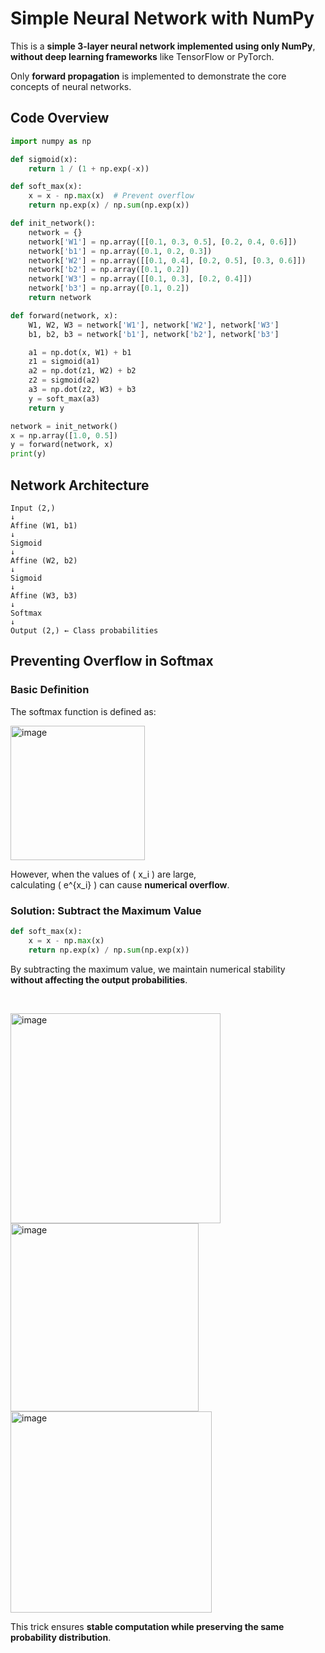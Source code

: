 # Simple Neural Network with NumPy

This is a **simple 3-layer neural network implemented using only NumPy**,  
**without deep learning frameworks** like TensorFlow or PyTorch.

Only **forward propagation** is implemented to demonstrate the core concepts of neural networks.


## Code Overview

```python
import numpy as np

def sigmoid(x):
    return 1 / (1 + np.exp(-x))

def soft_max(x):
    x = x - np.max(x)  # Prevent overflow
    return np.exp(x) / np.sum(np.exp(x))

def init_network():
    network = {}
    network['W1'] = np.array([[0.1, 0.3, 0.5], [0.2, 0.4, 0.6]])
    network['b1'] = np.array([0.1, 0.2, 0.3])
    network['W2'] = np.array([[0.1, 0.4], [0.2, 0.5], [0.3, 0.6]])
    network['b2'] = np.array([0.1, 0.2])
    network['W3'] = np.array([[0.1, 0.3], [0.2, 0.4]])
    network['b3'] = np.array([0.1, 0.2])
    return network

def forward(network, x):
    W1, W2, W3 = network['W1'], network['W2'], network['W3']
    b1, b2, b3 = network['b1'], network['b2'], network['b3']

    a1 = np.dot(x, W1) + b1
    z1 = sigmoid(a1)
    a2 = np.dot(z1, W2) + b2
    z2 = sigmoid(a2)
    a3 = np.dot(z2, W3) + b3
    y = soft_max(a3)
    return y

network = init_network()
x = np.array([1.0, 0.5])
y = forward(network, x)
print(y)
```


## Network Architecture

```
Input (2,)
↓
Affine (W1, b1)
↓
Sigmoid
↓
Affine (W2, b2)
↓
Sigmoid
↓
Affine (W3, b3)
↓
Softmax
↓
Output (2,) ← Class probabilities
```


## Preventing Overflow in Softmax

### Basic Definition

The softmax function is defined as:

<img width="215" alt="image" src="https://github.com/user-attachments/assets/478e7a0c-08ae-48a0-bbd8-8a9a9972fe8d" />

However, when the values of \( x_i \) are large,  
calculating \( e^{x_i} \) can cause **numerical overflow**.


### Solution: Subtract the Maximum Value

```python
def soft_max(x):
    x = x - np.max(x)
    return np.exp(x) / np.sum(np.exp(x))
```

By subtracting the maximum value, we maintain numerical stability  
**without affecting the output probabilities**.

<br>

<img width="336" alt="image" src="https://github.com/user-attachments/assets/e78cb98b-8421-4200-a3af-1073dad4f40f" /><br>
<img width="301" alt="image" src="https://github.com/user-attachments/assets/fba9a07a-335d-4137-b443-a29fd89c9ccc" /><br>
<img width="322" alt="image" src="https://github.com/user-attachments/assets/21c46edf-fcf9-40f0-9e3f-bf644bd68db2" />

This trick ensures **stable computation while preserving the same probability distribution**.

